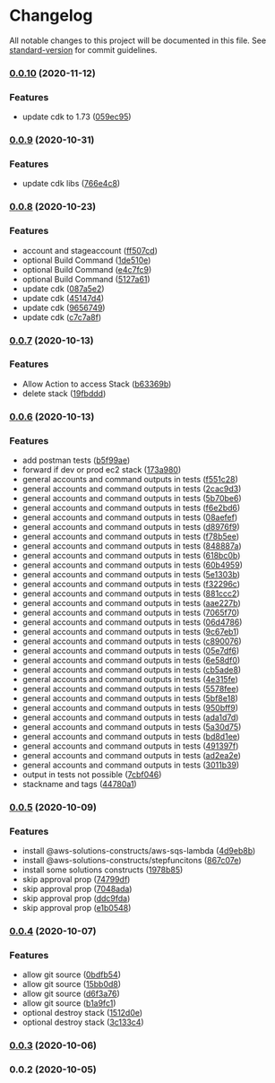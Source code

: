 # Changelog

All notable changes to this project will be documented in this file. See [standard-version](https://github.com/conventional-changelog/standard-version) for commit guidelines.

### [0.0.10](https://github.com/mmuller88/alf-cdk-app-pipeline/compare/v0.0.9...v0.0.10) (2020-11-12)


### Features

* update cdk to 1.73 ([059ec95](https://github.com/mmuller88/alf-cdk-app-pipeline/commit/059ec950295eacd8e66fa0e83f43533ebc8c9cb9))

### [0.0.9](https://github.com/mmuller88/alf-cdk-app-pipeline/compare/v0.0.8...v0.0.9) (2020-10-31)


### Features

* update cdk libs ([766e4c8](https://github.com/mmuller88/alf-cdk-app-pipeline/commit/766e4c8e34e30f591100f441b57be84decba7e85))

### [0.0.8](https://github.com/mmuller88/alf-cdk-app-pipeline/compare/v0.0.7...v0.0.8) (2020-10-23)


### Features

* account and stageaccount ([ff507cd](https://github.com/mmuller88/alf-cdk-app-pipeline/commit/ff507cdd31d9c1ccafa5e100787810524538ab35))
* optional Build Command ([1de510e](https://github.com/mmuller88/alf-cdk-app-pipeline/commit/1de510ecada0d1b4fc82b9f70fa9eede0eef5d4e))
* optional Build Command ([e4c7fc9](https://github.com/mmuller88/alf-cdk-app-pipeline/commit/e4c7fc9b90cdd7115aaaf7007ba3978d0689fe31))
* optional Build Command ([5127a61](https://github.com/mmuller88/alf-cdk-app-pipeline/commit/5127a610e22c52a38b8dad6e633487bdc17927d1))
* update cdk ([087a5e2](https://github.com/mmuller88/alf-cdk-app-pipeline/commit/087a5e22abdffd5ff59e9c9115d66ddde55ef9c1))
* update cdk ([45147d4](https://github.com/mmuller88/alf-cdk-app-pipeline/commit/45147d4d77fa76ee7e84ec00ae51e198a1ca011b))
* update cdk ([9656749](https://github.com/mmuller88/alf-cdk-app-pipeline/commit/9656749ac136fae4cab9eb9f9adbf2ff5105210c))
* update cdk ([c7c7a8f](https://github.com/mmuller88/alf-cdk-app-pipeline/commit/c7c7a8fe264e168233c6d6c5c47c154281f7271f))

### [0.0.7](https://github.com/mmuller88/alf-cdk-app-pipeline/compare/v0.0.6...v0.0.7) (2020-10-13)


### Features

* Allow Action to access Stack ([b63369b](https://github.com/mmuller88/alf-cdk-app-pipeline/commit/b63369b8a59f7ff6a7e7da64bb4f16444e48941b))
* delete stack ([19fbddd](https://github.com/mmuller88/alf-cdk-app-pipeline/commit/19fbddd0225459457f7e904b50065e610b3d4779))

### [0.0.6](https://github.com/mmuller88/alf-cdk-app-pipeline/compare/v0.0.5...v0.0.6) (2020-10-13)


### Features

* add postman tests ([b5f99ae](https://github.com/mmuller88/alf-cdk-app-pipeline/commit/b5f99ae05d95a659ff371e446fa598d102d7ce4e))
* forward if dev or prod ec2 stack ([173a980](https://github.com/mmuller88/alf-cdk-app-pipeline/commit/173a980a07cef61f2c72ce3a531c696c2597cda6))
* general accounts and command outputs in tests ([f551c28](https://github.com/mmuller88/alf-cdk-app-pipeline/commit/f551c2834baf6b284952465f60c5888bd90c7fbb))
* general accounts and command outputs in tests ([2cac9d3](https://github.com/mmuller88/alf-cdk-app-pipeline/commit/2cac9d3784c85c70bfb7755e72f7ce808d1eb069))
* general accounts and command outputs in tests ([5b70be6](https://github.com/mmuller88/alf-cdk-app-pipeline/commit/5b70be693efe9ea8e50223e1f83e4624551cb903))
* general accounts and command outputs in tests ([f6e2bd6](https://github.com/mmuller88/alf-cdk-app-pipeline/commit/f6e2bd68220b0f4688874936c8c9370dcfe6eced))
* general accounts and command outputs in tests ([08aefef](https://github.com/mmuller88/alf-cdk-app-pipeline/commit/08aefeffddc249b65742272f7893768a86317c8e))
* general accounts and command outputs in tests ([d8976f9](https://github.com/mmuller88/alf-cdk-app-pipeline/commit/d8976f9348cc9cfc840db9a6a7b882d845c1bf3b))
* general accounts and command outputs in tests ([f78b5ee](https://github.com/mmuller88/alf-cdk-app-pipeline/commit/f78b5eeaeb3b2a6e17f4ff915ee1dd3d4a431149))
* general accounts and command outputs in tests ([848887a](https://github.com/mmuller88/alf-cdk-app-pipeline/commit/848887a2aedee165c701f082853e0e147016f6be))
* general accounts and command outputs in tests ([618bc0b](https://github.com/mmuller88/alf-cdk-app-pipeline/commit/618bc0b2e15540c9d3221dba081a334218647040))
* general accounts and command outputs in tests ([60b4959](https://github.com/mmuller88/alf-cdk-app-pipeline/commit/60b4959bb04851439689cb128265829bf41d02ab))
* general accounts and command outputs in tests ([5e1303b](https://github.com/mmuller88/alf-cdk-app-pipeline/commit/5e1303be051cad03749a96a712c1ccfd2fe56b46))
* general accounts and command outputs in tests ([f32296c](https://github.com/mmuller88/alf-cdk-app-pipeline/commit/f32296c7f529b9fd3fd416a40239589d5fd1f20a))
* general accounts and command outputs in tests ([881ccc2](https://github.com/mmuller88/alf-cdk-app-pipeline/commit/881ccc2a73b6e50bf9b74b99b659c5ed4f27ecc7))
* general accounts and command outputs in tests ([aae227b](https://github.com/mmuller88/alf-cdk-app-pipeline/commit/aae227b4b91e235ee4ff45eb6fa6a90a8f306196))
* general accounts and command outputs in tests ([7065f70](https://github.com/mmuller88/alf-cdk-app-pipeline/commit/7065f70e6cbc017a5f40c874aae866d7ac47a78f))
* general accounts and command outputs in tests ([06d4786](https://github.com/mmuller88/alf-cdk-app-pipeline/commit/06d4786ed87c27ba51c3214ec2daaade322d021c))
* general accounts and command outputs in tests ([9c67eb1](https://github.com/mmuller88/alf-cdk-app-pipeline/commit/9c67eb18e0fd1105f1be7a909ece281273ea0e93))
* general accounts and command outputs in tests ([c890076](https://github.com/mmuller88/alf-cdk-app-pipeline/commit/c89007678af0d19958c8b30b7b33238f4824b6fb))
* general accounts and command outputs in tests ([05e7df6](https://github.com/mmuller88/alf-cdk-app-pipeline/commit/05e7df6eb071edb8f4d344dd634b543cfef44ea9))
* general accounts and command outputs in tests ([6e58df0](https://github.com/mmuller88/alf-cdk-app-pipeline/commit/6e58df0846ac5073516885c190fd177ee6a92e87))
* general accounts and command outputs in tests ([cb5ade8](https://github.com/mmuller88/alf-cdk-app-pipeline/commit/cb5ade8fe182457e8e88c07ca4f6aff6e551a1d5))
* general accounts and command outputs in tests ([4e315fe](https://github.com/mmuller88/alf-cdk-app-pipeline/commit/4e315fe88698a2685c2e03b4bb93fb9730172d79))
* general accounts and command outputs in tests ([5578fee](https://github.com/mmuller88/alf-cdk-app-pipeline/commit/5578feed3778834a3feb6e6278555e05852ad4c5))
* general accounts and command outputs in tests ([5bf8e18](https://github.com/mmuller88/alf-cdk-app-pipeline/commit/5bf8e18bccea7d402f1f5c0f8bb75bffdb4854cc))
* general accounts and command outputs in tests ([950bff9](https://github.com/mmuller88/alf-cdk-app-pipeline/commit/950bff914bf3069a238be28cf6f653dfdf53ac87))
* general accounts and command outputs in tests ([ada1d7d](https://github.com/mmuller88/alf-cdk-app-pipeline/commit/ada1d7d8e4b3e8c0fa79aefc5d6456b204017ac9))
* general accounts and command outputs in tests ([5a30d75](https://github.com/mmuller88/alf-cdk-app-pipeline/commit/5a30d753bec4d6c6b5c4dbb6b8a4a6aac074ac16))
* general accounts and command outputs in tests ([bd8d1ee](https://github.com/mmuller88/alf-cdk-app-pipeline/commit/bd8d1ee13f298741ef99dcdb9ea8ccdc85c797de))
* general accounts and command outputs in tests ([491397f](https://github.com/mmuller88/alf-cdk-app-pipeline/commit/491397ff95bc7c2c489dcd4d7f60fd7fe7e816c4))
* general accounts and command outputs in tests ([ad2ea2e](https://github.com/mmuller88/alf-cdk-app-pipeline/commit/ad2ea2ec56d5aedabadedf6340685571158ae14b))
* general accounts and command outputs in tests ([3011b39](https://github.com/mmuller88/alf-cdk-app-pipeline/commit/3011b39729d6f40e902958b3068a66a8d98c3b0e))
* output in tests not possible ([7cbf046](https://github.com/mmuller88/alf-cdk-app-pipeline/commit/7cbf0464f313cdb674a158724b43bbd4a7037512))
* stackname and tags ([44780a1](https://github.com/mmuller88/alf-cdk-app-pipeline/commit/44780a186272bb52c7192b271bb3e1b0cce01080))

### [0.0.5](https://github.com/mmuller88/alf-cdk-app-pipeline/compare/v0.0.4...v0.0.5) (2020-10-09)


### Features

* install @aws-solutions-constructs/aws-sqs-lambda ([4d9eb8b](https://github.com/mmuller88/alf-cdk-app-pipeline/commit/4d9eb8b4b2b1ed60651e44ebc7ba7d07f72317b7))
* install @aws-solutions-constructs/stepfuncitons ([867c07e](https://github.com/mmuller88/alf-cdk-app-pipeline/commit/867c07eb06a2bb0c6efb0c923a7f2028d702ec47))
* install some solutions constructs ([1978b85](https://github.com/mmuller88/alf-cdk-app-pipeline/commit/1978b85bf0e675b0cf71991f3def4b0d60aebc5f))
* skip approval prop ([74799df](https://github.com/mmuller88/alf-cdk-app-pipeline/commit/74799df14458b38b654968b9124a670335e136e3))
* skip approval prop ([7048ada](https://github.com/mmuller88/alf-cdk-app-pipeline/commit/7048ada693376ee1f7a346d5ddf82d0ad74f228b))
* skip approval prop ([ddc9fda](https://github.com/mmuller88/alf-cdk-app-pipeline/commit/ddc9fda30b32788179247b366e747e26a0d49758))
* skip approval prop ([e1b0548](https://github.com/mmuller88/alf-cdk-app-pipeline/commit/e1b05484a957ca10e971d29dd09d50c8a4176b18))

### [0.0.4](https://github.com/mmuller88/alf-cdk-app-pipeline/compare/v0.0.3...v0.0.4) (2020-10-07)


### Features

* allow git source ([0bdfb54](https://github.com/mmuller88/alf-cdk-app-pipeline/commit/0bdfb54f00f5f9ba5a4ee967c799e7c2834f248e))
* allow git source ([15bb0d8](https://github.com/mmuller88/alf-cdk-app-pipeline/commit/15bb0d81c2892cc24d038aca57a41ef49b0883cb))
* allow git source ([d6f3a76](https://github.com/mmuller88/alf-cdk-app-pipeline/commit/d6f3a76bea4452e193853cdf4216104c1b06fa29))
* allow git source ([b1a9fc1](https://github.com/mmuller88/alf-cdk-app-pipeline/commit/b1a9fc17d06f63250b1116e1b34d38fb9a9fc392))
* optional destroy stack ([1512d0e](https://github.com/mmuller88/alf-cdk-app-pipeline/commit/1512d0e557310de96efa1c0a198e802a06f4997f))
* optional destroy stack ([3c133c4](https://github.com/mmuller88/alf-cdk-app-pipeline/commit/3c133c47c39857c237393b730af94605fb148398))

### [0.0.3](https://github.com/mmuller88/alf-cdk-app-pipeline/compare/v0.0.2...v0.0.3) (2020-10-06)

### 0.0.2 (2020-10-05)
